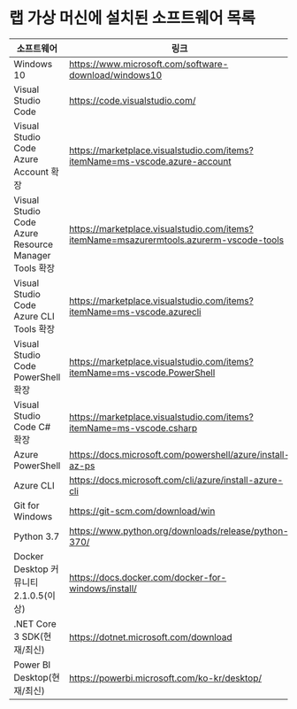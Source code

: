﻿# 랩 가상 머신에 설치된 소프트웨어 목록

| 소프트웨어 | 링크 |
| --- | --- |
| Windows 10 | https://www.microsoft.com/software-download/windows10 |
| Visual Studio Code | https://code.visualstudio.com/ |
| Visual Studio Code Azure Account 확장 | https://marketplace.visualstudio.com/items?itemName=ms-vscode.azure-account |
| Visual Studio Code Azure Resource Manager Tools 확장 | https://marketplace.visualstudio.com/items?itemName=msazurermtools.azurerm-vscode-tools |
| Visual Studio Code Azure CLI Tools 확장 | https://marketplace.visualstudio.com/items?itemName=ms-vscode.azurecli |
| Visual Studio Code PowerShell 확장 | https://marketplace.visualstudio.com/items?itemName=ms-vscode.PowerShell |
| Visual Studio Code C# 확장 | https://marketplace.visualstudio.com/items?itemName=ms-vscode.csharp |
| Azure PowerShell | https://docs.microsoft.com/powershell/azure/install-az-ps |
| Azure CLI | https://docs.microsoft.com/cli/azure/install-azure-cli |
| Git for Windows | https://git-scm.com/download/win |
| Python 3.7| https://www.python.org/downloads/release/python-370/ |
| Docker Desktop 커뮤니티 2.1.0.5(이상)| https://docs.docker.com/docker-for-windows/install/ |
| .NET Core 3 SDK(현재/최신)| https://dotnet.microsoft.com/download |
| Power BI Desktop(현재/최신) | https://powerbi.microsoft.com/ko-kr/desktop/ |

 

